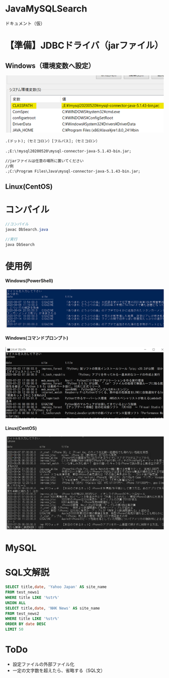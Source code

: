 # JavaMySQLSearch
ドキュメント（仮）

# 【準備】JDBCドライバ（jarファイル）
## Windows（環境変数へ設定）

![jdbc](image/jdbc1.png)

```
.(ドット);（セミコロン）[フルパス];（セミコロン）

.;E:\!mysql20200520\mysql-connector-java-5.1.43-bin.jar;
```
```
//jarファイルは任意の場所に置いてください
//例
.;C:\Program Files\Java\mysql-connector-java-5.1.43-bin.jar;

```

## Linux(CentOS)

# コンパイル
```Java
//コンパイル
javac DbSearch.java
```
```Java
//実行
java DbSearch
```

# 使用例
#### Windows(PowerShell)
![hoge](image/search01.png)


#### Windows(コマンドプロンプト)
![hoge](image/search03.png)

#### Linux(CentOS)
![hoge](image/search02.png)

# MySQL

# SQL文解説
```SQL
SELECT title,date, 'Yahoo Japan' AS site_name 
FROM test_news1 
WHERE title LIKE '%str%'
UNION ALL
SELECT title,date, 'NHK News' AS site_name 
FROM test_news2 
WHERE title LIKE '%str%'
ORDER BY date DESC 
LIMIT 50
```

# ToDo
- 設定ファイルの外部ファイル化
- 一定の文字数を超えたら、省略する（SQL文）
